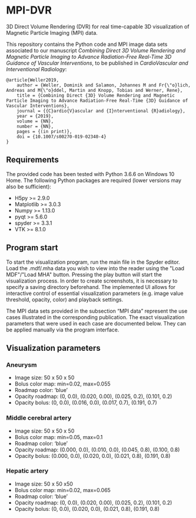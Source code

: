 # MPI-DVR
3D Direct Volume Rendering (DVR) for real time-capable 3D visualization of Magnetic Particle Imaging (MPI) data.

This repository contains the Python code and MPI image data sets associated to our manuscript *Combining Direct 3D Volume Rendering and Magnetic Particle Imaging to Advance Radiation-Free Real-Time 3D Guidance of Vascular Interventions*, to be published in *CardioVascular and Interventional Radiology*:

```
@article{Weller2019,
	author = {Weller, Dominik and Salamon, Johannes M and Fr{\"o}lich, Andreas and M{\"o}ddel, Martin and Knopp, Tobias and Werner, Rene},
	title = {Combining Direct {3D} Volume Rendering and Magnetic Particle Imaging to Advance Radiation-Free Real-Time {3D} Guidance of Vascular Interventions},
	journal = {{C}ardio{V}ascular and {I}nterventional {R}adiology},
	year = {2019},
	volume = {NN},
	number = {NN},
	pages = {(in print)},
	doi = {10.1007/s00270-019-02340-4}
}
```

## Requirements
The provided code has been tested with Python 3.6.6 on Windows 10 Home. The following Python packages are required (lower versions may also be sufficient):
- H5py >= 2.9.0
- Matplotlib >= 3.0.3
- Numpy >= 1.13.0
- pyqt >= 5.6.0
- spyder >= 3.3.1
- VTK >= 8.1.0

## Program start
To start the visualization program, run the main file in the Spyder editor. Load the .mdf/.mha data you wish to view into the reader using the "Load MDF"/"Load MHA" button. Pressing the play button will start the visualization process. In order to create screenshots, it is necessary to specify a saving directory beforehand. The implemented UI allows for interactive control of essential visualization parameters (e.g. image value threshold, opacity, color) and playback settings. 

The MPI data sets provided in the subsection “MPI data” represent the use cases illustrated in the corresponding publication. The exact visualization parameters that were used in each case are documented below. They can be applied manually via the program interface. 

## Visualization parameters
### Aneurysm
- Image size: 50 x 50 x 50 
- Bolus color map: min=0.02, max=0.055
- Roadmap color: ‘blue’
- Opacity roadmap: (0, 0.0), (0.020, 0.00), (0.025, 0.2), (0.101, 0.2)
- Opacity bolus: (0, 0.0), (0.016, 0.0), (0.017, 0.7), (0.191, 0.7)

### Middle cerebral artery
- Image size: 50 x 50 x 50
- Bolus color map: min=0.05, max=0.1
- Roadmap color: ‘blue’
- Opacity roadmap: (0.000, 0.0), (0.010, 0.0), (0.045, 0.8), (0.100, 0.8)
- Opacity bolus: (0.000, 0.0), (0.020, 0.0), (0.021, 0.8), (0.191, 0.8)

### Hepatic artery
- Image size: 50 x 50 x50
- Bolus color map: min=0.02, max=0.065	
- Roadmap color: ‘blue’
- Opacity roadmap: (0, 0.0), (0.020, 0.00), (0.025, 0.2), (0.101, 0.2)
- Opacity bolus: (0, 0.0), (0.020, 0.0), (0.021, 0.8), (0.191, 0.8)
